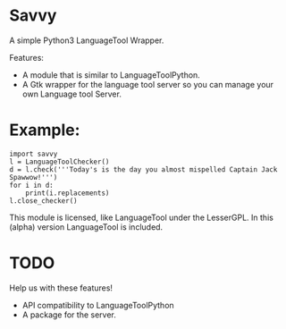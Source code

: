 # Savvy
A simple Python3 LanguageTool Wrapper.

Features:
- A module that is similar to LanguageToolPython.
- A Gtk wrapper for the language tool server so you can manage your own Language tool Server. 

# Example:

	import savvy
    l = LanguageToolChecker()
    d = l.check('''Today's is the day you almost mispelled Captain Jack Spawwow!''')
    for i in d:
        print(i.replacements)
    l.close_checker()

This module is licensed, like LanguageTool under the LesserGPL. In this (alpha) version LanguageTool is included.


# TODO
Help us with these features!

- API compatibility to LanguageToolPython
- A package for the server.
